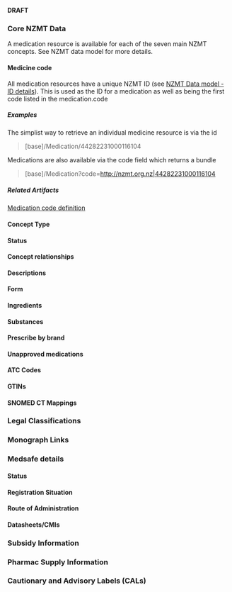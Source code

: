 

**DRAFT**
### Core NZMT Data

A medication resource is available for each of the seven main NZMT concepts.  See NZMT data model for more details.


#### Medicine code

All medication resources have a unique NZMT ID (see <a href="./nzmt-datamodel.html#nzmt-id-details">NZMT Data model - ID details</a>).  This is used as the ID for a medication as well as being the first code listed in the medication.code

##### Examples

The simplist way to retrieve an individual medicine resource is via the id
>[base]/Medication/44282231000116104

Medications are also available via the code field which returns a bundle
>[base]/Medication?code=http://nzmt.org.nz|44282231000116104

##### Related Artifacts
<a href="./StructureDefinition-NzfMedication-definitions.html#Medication.code">Medication code definition</a>
#### Concept Type

#### Status

#### Concept relationships

#### Descriptions

#### Form

#### Ingredients

#### Substances

#### Prescribe by brand

#### Unapproved medications

#### ATC Codes

#### GTINs

#### SNOMED CT Mappings

### Legal Classifications

### Monograph Links

### Medsafe details

#### Status

#### Registration Situation

#### Route of Administration

#### Datasheets/CMIs

### Subsidy Information

### Pharmac Supply Information

### Cautionary and Advisory Labels (CALs)




